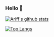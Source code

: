 ### Hello 👋

[![Ariff's github stats](https://github-readme-stats.vercel.app/api?username=ariffrahimin&show_icons=true&theme=merko&count_private=true&include_all_commits=true)]()

[![Top Langs](https://github-readme-stats.vercel.app/api/top-langs/?username=ariffrahimin&show_icons=true&langs_count=8&count_private=true&theme=merko)]()
